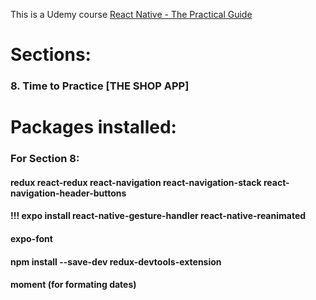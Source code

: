 This is a Udemy course
[React Native - The Practical Guide](https://www.udemy.com/react-native-the-practical-guide/)

# Sections:
### 8. Time to Practice [THE SHOP APP]



# Packages installed:
### For Section 8:
#### redux react-redux react-navigation react-navigation-stack react-navigation-header-buttons
#### !!! expo install react-native-gesture-handler react-native-reanimated
#### expo-font
#### npm install --save-dev redux-devtools-extension 
#### moment (for formating dates)
